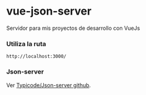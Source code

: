 # vue-json-server

Servidor para mis proyectos de desarrollo con VueJs

### Utiliza la ruta
```
http://localhost:3000/
```

### Json-server 
Ver [Typicode/Json-server github](https://github.com/typicode/json-server).
